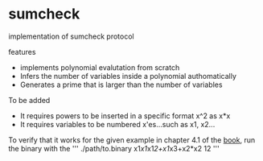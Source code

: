 # sumcheck
implementation of sumcheck protocol

features 
+ implements polynomial evalutation from scratch
+ Infers the number of variables inside a polynomial authomatically
+ Generates a prime that is larger than the number of variables

To be added
+ It requires powers to be inserted in a specific format x^2 as x*x
+ It requires variables to be numbered x'es...such as x1, x2...


To verify that it works for the given example in chapter 4.1 of the [book](https://people.cs.georgetown.edu/jthaler/ProofsArgsAndZK.pdf), run the binary with the 
'''
./path/to.binary x1*x1*x1*2+x1*x3+x2*x2 12
'''

